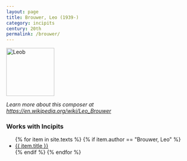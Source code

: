 ```yaml
---
layout: page
title: Brouwer, Leo (1939-)
category: incipits
century: 20th
permalink: /brouwer/
---
```


<a title="me, CC BY-SA 3.0 &lt;http://creativecommons.org/licenses/by-sa/3.0/&gt;, via Wikimedia Commons" href="https://commons.wikimedia.org/wiki/File:Leob.jpg"><img width="128" alt="Leob" src="https://upload.wikimedia.org/wikipedia/commons/a/aa/Leob.jpg"></a>

*Learn more about this composer at <a href="https://en.wikipedia.org/wiki/Leo_Brouwer" target="_blank">https://en.wikipedia.org/wiki/Leo_Brouwer</a>*
<br/>

### Works with Incipits
<ul class="texts">
    {% for item in site.texts %}
      {% if item.author == "Brouwer, Leo" %}
          <li class="text-title">
          <a href="{{ site.baseurl }}{{ item.url }}">
        {{ item.title }}
              </a>
    </li>
      {% endif %}
    {% endfor %}
</ul>
